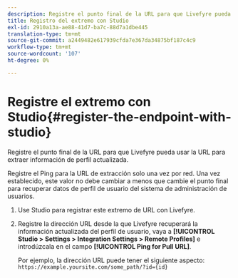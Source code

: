 ```yaml
---
description: Registre el punto final de la URL para que Livefyre pueda usar la URL para extraer información de perfil actualizada.
title: Registro del extremo con Studio
exl-id: 2910a13a-ae88-41d7-ba7c-88d7a1dbe445
translation-type: tm+mt
source-git-commit: a2449482e617939cfda7e367da34875bf187c4c9
workflow-type: tm+mt
source-wordcount: '107'
ht-degree: 0%

---
```


# Registre el extremo con Studio{#register-the-endpoint-with-studio}

Registre el punto final de la URL para que Livefyre pueda usar la URL para extraer información de perfil actualizada.

Registre el Ping para la URL de extracción solo una vez por red. Una vez establecido, este valor no debe cambiar a menos que cambie el punto final para recuperar datos de perfil de usuario del sistema de administración de usuarios.

1. Use Studio para registrar este extremo de URL con Livefyre.
1. Registre la dirección URL desde la que Livefyre recuperará la información actualizada del perfil de usuario, vaya a **[!UICONTROL Studio > Settings > Integration Settings > Remote Profiles]** e introdúzcala en el campo **[!UICONTROL Ping for Pull URL]**.

   Por ejemplo, la dirección URL puede tener el siguiente aspecto: `https://example.yoursite.com/some_path/?id={id}`
